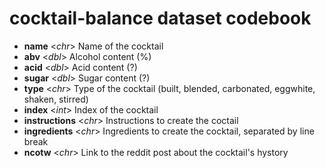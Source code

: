 # cocktail-balance dataset codebook

- **name** \<*chr*\> Name of the cocktail
- **abv** \<*dbl*\> Alcohol content (%)
- **acid** \<*dbl*\> Acid content (?)
- **sugar** \<*dbl*\> Sugar content (?)
- **type** \<*chr*\> Type of the cocktail (built, blended, carbonated, eggwhite, shaken, stirred)
- **index** \<*int*\> Index of the cocktail
- **instructions** \<*chr*\> Instructions to create the coctail
- **ingredients** \<*chr*\> Ingredients to create the cocktail, separated by line break
- **ncotw** \<*chr*\> Link to the reddit post about the cocktail's hystory
